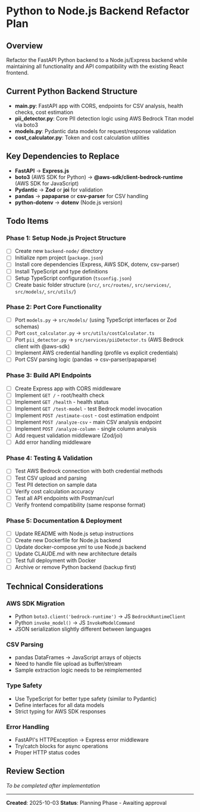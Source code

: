 # Python to Node.js Backend Refactor Plan

## Overview
Refactor the FastAPI Python backend to a Node.js/Express backend while maintaining all functionality and API compatibility with the existing React frontend.

## Current Python Backend Structure
- **main.py**: FastAPI app with CORS, endpoints for CSV analysis, health checks, cost estimation
- **pii_detector.py**: Core PII detection logic using AWS Bedrock Titan model via boto3
- **models.py**: Pydantic data models for request/response validation
- **cost_calculator.py**: Token and cost calculation utilities

## Key Dependencies to Replace
- **FastAPI** → **Express.js**
- **boto3** (AWS SDK for Python) → **@aws-sdk/client-bedrock-runtime** (AWS SDK for JavaScript)
- **Pydantic** → **Zod** or **joi** for validation
- **pandas** → **papaparse** or **csv-parser** for CSV handling
- **python-dotenv** → **dotenv** (Node.js version)

## Todo Items

### Phase 1: Setup Node.js Project Structure
- [ ] Create new `backend-node/` directory
- [ ] Initialize npm project (`package.json`)
- [ ] Install core dependencies (Express, AWS SDK, dotenv, csv-parser)
- [ ] Install TypeScript and type definitions
- [ ] Setup TypeScript configuration (`tsconfig.json`)
- [ ] Create basic folder structure (`src/`, `src/routes/`, `src/services/`, `src/models/`, `src/utils/`)

### Phase 2: Port Core Functionality
- [ ] Port `models.py` → `src/models/` (using TypeScript interfaces or Zod schemas)
- [ ] Port `cost_calculator.py` → `src/utils/costCalculator.ts`
- [ ] Port `pii_detector.py` → `src/services/piiDetector.ts` (AWS Bedrock client with @aws-sdk)
- [ ] Implement AWS credential handling (profile vs explicit credentials)
- [ ] Port CSV parsing logic (pandas → csv-parser/papaparse)

### Phase 3: Build API Endpoints
- [ ] Create Express app with CORS middleware
- [ ] Implement `GET /` - root/health check
- [ ] Implement `GET /health` - health status
- [ ] Implement `GET /test-model` - test Bedrock model invocation
- [ ] Implement `POST /estimate-cost` - cost estimation endpoint
- [ ] Implement `POST /analyze-csv` - main CSV analysis endpoint
- [ ] Implement `POST /analyze-column` - single column analysis
- [ ] Add request validation middleware (Zod/joi)
- [ ] Add error handling middleware

### Phase 4: Testing & Validation
- [ ] Test AWS Bedrock connection with both credential methods
- [ ] Test CSV upload and parsing
- [ ] Test PII detection on sample data
- [ ] Verify cost calculation accuracy
- [ ] Test all API endpoints with Postman/curl
- [ ] Verify frontend compatibility (same response format)

### Phase 5: Documentation & Deployment
- [ ] Update README with Node.js setup instructions
- [ ] Create new Dockerfile for Node.js backend
- [ ] Update docker-compose.yml to use Node.js backend
- [ ] Update CLAUDE.md with new architecture details
- [ ] Test full deployment with Docker
- [ ] Archive or remove Python backend (backup first)

## Technical Considerations

### AWS SDK Migration
- Python `boto3.client('bedrock-runtime')` → JS `BedrockRuntimeClient`
- Python `invoke_model()` → JS `InvokeModelCommand`
- JSON serialization slightly different between languages

### CSV Parsing
- pandas DataFrames → JavaScript arrays of objects
- Need to handle file upload as buffer/stream
- Sample extraction logic needs to be reimplemented

### Type Safety
- Use TypeScript for better type safety (similar to Pydantic)
- Define interfaces for all data models
- Strict typing for AWS SDK responses

### Error Handling
- FastAPI's HTTPException → Express error middleware
- Try/catch blocks for async operations
- Proper HTTP status codes

## Review Section
*To be completed after implementation*

---

**Created**: 2025-10-03
**Status**: Planning Phase - Awaiting approval
